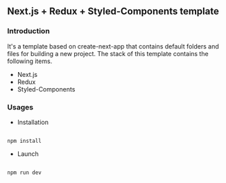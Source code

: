 ## Next.js + Redux + Styled-Components template

### Introduction
It's a template based on create-next-app that contains default folders and files for building a new project.
The stack of this template contains the following items.
* Next.js
* Redux
* Styled-Components

### Usages

* Installation

```

npm install

```

* Launch

```

npm run dev

```

